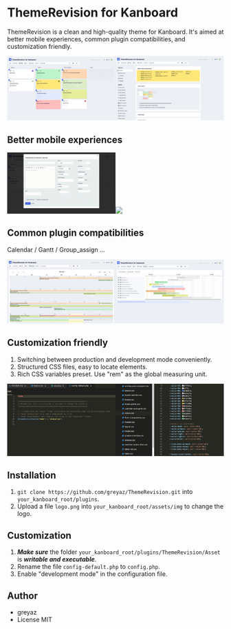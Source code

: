 # ThemeRevision for Kanboard
ThemeRevision is a clean and high-quality theme for Kanboard. It's aimed at better mobile experiences, common plugin compatibilities, and customization friendly.

<img src="Screenshots/board.png" width="50%"><img src="Screenshots/detail.png" width="50%">

## Better mobile experiences
<img src="Screenshots/new.gif" width="50%"><img src="Screenshots/settings.gif" width="50%">

## Common plugin compatibilities
Calendar / Gantt / Group_assign ...

<img src="Screenshots/calendar.png" width="50%"><img src="Screenshots/gantt.png" width="50%">

## Customization friendly
1. Switching between production and development mode conveniently.  
2. Structured CSS files, easy to locate elements.  
3. Rich CSS variables preset. Use "rem" as the global measuring unit.

<img src="Screenshots/config.png" width="50%"><img src="Screenshots/css.png" width="50%">

## Installation
1. `git clone https://github.com/greyaz/ThemeRevision.git` into `your_kanboard_root/plugins`.
2. Upload a file `logo.png` into `your_kanboard_root/assets/img` to change the logo.

## Customization
1. ***Make sure*** the folder `your_kanboard_root/plugins/ThemeRevision/Asset` is ***writable and executable***.
2. Rename the file `config-default.php` to `config.php`.
3. Enable "development mode" in the configuration file.

## Author
- greyaz
- License MIT
